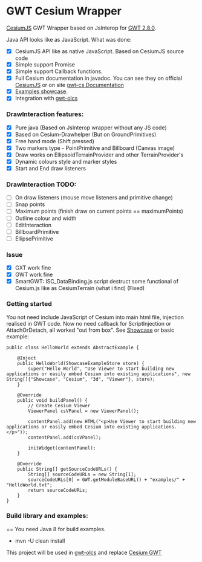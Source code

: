 # GWT Cesium Wrapper
[CesiumJS](http://cesiumjs.org) GWT Wrapper based on JsInterop for [GWT 2.8.0](http://www.gwtproject.org/release-notes.html#Release_Notes_2_8_0).

Java API looks like as JavaScript.
What was done:
- [x] CesiumJS API like as native JavaScript. Based on CesiumJS source code
- [x] Simple support Promise
- [x] Simple support Callback functions.
- [x] Full Cesium documentation in javadoc. You can see they on official [CesiumJS](http://cesiumjs.org/refdoc.html) or on site [gwt-cs Documentation](http://sergeserver.noip.me/docs/gwt-cs)
- [x] [Examples showcase](http://sergeserver.noip.me/gwt-cs-test/).
- [x] Integration with [gwt-olcs](https://github.com/iSergio/gwt-olcs)

### DrawInteraction features:
 - [x] Pure java (Based on JsInterop wrapper without any JS code)
 - [x] Based on Cesium-Drawhelper (But on GroundPrimitives)
 - [x] Free hand mode (Shift pressed)
 - [x] Two markers type - PointPrimitive and Billboard (Canvas image)
 - [x] Draw works on EllipsoidTerrainProvider and other TerrainProvider's
 - [x] Dynamic colours style and marker styles
 - [x] Start and End draw listeners
### DrawInteraction TODO:
 - [ ] On draw listeners (mouse move listeners and primitive change)
 - [ ] Snap points
 - [ ] Maximum points (finish draw on current points == maximumPoints)
 - [ ] Outline colour and width
 - [ ] EditInteraction
 - [ ] BillboardPrimitive
 - [ ] EllipsePrimitive

### Issue
- [x] GXT work fine
- [x] GWT work fine
- [x] SmartGWT: ISC_DataBinding.js script destruct some functional of Cesium.js like as CesiumTerrain (what i find) (Fixed)

### Getting started
You not need include JavaScript of Cesium into main html file, injection realised in GWT code.
Now no need callback for ScriptInjection or AttachOrDetach, all worked "out from box".
See [Showcase](http://sergeserver.noip.me/gwt-cs-test/) or basic example:
```
public class HelloWorld extends AbstractExample {

    @Inject
    public HelloWorld(ShowcaseExampleStore store) {
        super("Hello World", "Use Viewer to start building new applications or easily embed Cesium into existing applications", new String[]{"Showcase", "Cesium", "3d", "Viewer"}, store);
    }

    @Override
    public void buildPanel() {
        // Create Cesium Viewer
        ViewerPanel csVPanel = new ViewerPanel();

        contentPanel.add(new HTML("<p>Use Viewer to start building new applications or easily embed Cesium into existing applications.</p>"));
        contentPanel.add(csVPanel);

        initWidget(contentPanel);
    }

    @Override
    public String[] getSourceCodeURLs() {
        String[] sourceCodeURLs = new String[1];
        sourceCodeURLs[0] = GWT.getModuleBaseURL() + "examples/" + "HelloWorld.txt";
        return sourceCodeURLs;
    }
}
```
### Build library and examples:
==
You need Java 8 for build examples.
 * mvn -U clean install
 
This project will be used in [gwt-olcs](https://github.com/iSergio/gwt-olcs) and replace [Cesium GWT](https://github.com/richkadel/cesium-gwt)
